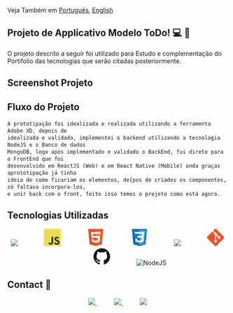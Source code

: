 
Veja Também em [Português](README.md), [English](README-en-US.md)
## Projeto de Applicativo Modelo ToDo! :computer: :iphone:
O projeto descrito a seguir foi utilizado para Estudo e complementação do Portifolio das tecnologias que serão citadas posteriormente.

## Screenshot Projeto
  
## Fluxo do Projeto
```
A prototipação foi idealizada e realizada utilizando a ferramenta Adobe XD, depois de 
idealizada e validada, implementei o backend utilizando a tecnologia NodeJS e o Banco de dados
MongoDB, logo após implementado e validado o BackEnd, fui direto para o FrontEnd que foi
desenvolvido em ReactJS (Web) e em React Native (Mobile) onda graças aprototipação já tinha
ideia de como ficariam os elementos, de[pos de criados os componentes, só faltava incorpora-los,
e unir back com o front, feito isso temos o projeto como está agora.
```


## Tecnologias Utilizadas
<p align="center">
    <img height="40" src="https://www.vectorlogo.zone/logos/reactjs/reactjs-ar21.svg">
    &nbsp;&nbsp;&nbsp;&nbsp;&nbsp;&nbsp;&nbsp;&nbsp;&nbsp;&nbsp;&nbsp;&nbsp;&nbsp;
    <img height="40" src="https://raw.githubusercontent.com/devicons/devicon/master/icons/javascript/javascript-original.svg">
    &nbsp;&nbsp;&nbsp;&nbsp;&nbsp;&nbsp;&nbsp;&nbsp;&nbsp;&nbsp;&nbsp;&nbsp;&nbsp;
    <img height="40" src="https://raw.githubusercontent.com/devicons/devicon/master/icons/html5/html5-original.svg">
    &nbsp;&nbsp;&nbsp;&nbsp;&nbsp;&nbsp;&nbsp;&nbsp;&nbsp;&nbsp;&nbsp;&nbsp;&nbsp;
    <img height="40" src="https://raw.githubusercontent.com/devicons/devicon/master/icons/css3/css3-original.svg">
    &nbsp;&nbsp;&nbsp;&nbsp;&nbsp;&nbsp;&nbsp;&nbsp;&nbsp;&nbsp;&nbsp;&nbsp;&nbsp;
    <img height="40" src="https://www.vectorlogo.zone/logos/mongodb/mongodb-ar21.svg">
     &nbsp;&nbsp;&nbsp;&nbsp;&nbsp;&nbsp;&nbsp;&nbsp;&nbsp;&nbsp;&nbsp;&nbsp;&nbsp;
    <img height="40" src="https://raw.githubusercontent.com/devicons/devicon/master/icons/git/git-original.svg">
    &nbsp;&nbsp;&nbsp;&nbsp;&nbsp;&nbsp;&nbsp;&nbsp;&nbsp;&nbsp;&nbsp;&nbsp;&nbsp;
    <img height="40" src="https://raw.githubusercontent.com/devicons/devicon/master/icons/github/github-original.svg">
  &nbsp;&nbsp;&nbsp;&nbsp;&nbsp;&nbsp;&nbsp;&nbsp;&nbsp;&nbsp;&nbsp;&nbsp;&nbsp;
 <img height="40" src="https://www.vectorlogo.zone/logos/nodejs/nodejs-ar21.svg" alt="NodeJS" >
   
</p>

## Contact :iphone:

<p align="center">
    <a href="https://github.com/MatheusPatriota">
        <img  src="https://img.shields.io/badge/github-%23100000.svg?&style=for-the-badge&logo=github&logoColor=white&link=mailto:https://github.com/MatheusPatriota">
    </a>
    &nbsp;&nbsp;&nbsp;&nbsp;&nbsp;&nbsp;&nbsp;&nbsp;&nbsp;
    <a href="mailto:mateusaraujo996@gmail.com">
        <img src="https://img.shields.io/badge/gmail-D14836?&style=for-the-badge&logo=gmail&logoColor=white&link=mailto:mpatriota55@gmail.com">
    </a>
    &nbsp;&nbsp;&nbsp;&nbsp;&nbsp;&nbsp;&nbsp;&nbsp;&nbsp;
    <a href="https://www.linkedin.com/in/matheus-patriota-075579171">
        <img src="https://img.shields.io/badge/linkedin-%230077B5.svg?&style=for-the-badge&logo=linkedin&logoColor=white&link=mailto:https://www.linkedin.com/in/matheus-patriota-075579171/">
    </a>
</p>


